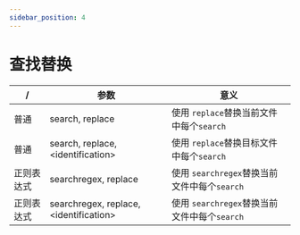 ```yaml
---
sidebar_position: 4
---
```


# 查找替换

| /          | 参数                                    | 意义                                         |
| ---------- | --------------------------------------- | -------------------------------------------- |
| 普通       | search, replace                         | 使用 `replace`替换当前文件中每个`search`     |
| 普通       | search, replace, <identification\>      | 使用 `replace`替换目标文件中每个`search`     |
| 正则表达式 | searchregex, replace                    | 使用 `searchregex`替换当前文件中每个`search` |
| 正则表达式 | searchregex, replace, <identification\> | 使用 `searchregex`替换当前文件中每个`search` |
